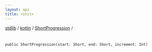 ```yaml
---
layout: api
title: <init>
---
```

[stdlib](../../index.html) / [kotlin](../index.html) / [ShortProgression](index.html) / [<init>](_init_.html)

# <init>

```
public ShortProgression(start: Short, end: Short, increment: Int)
```
